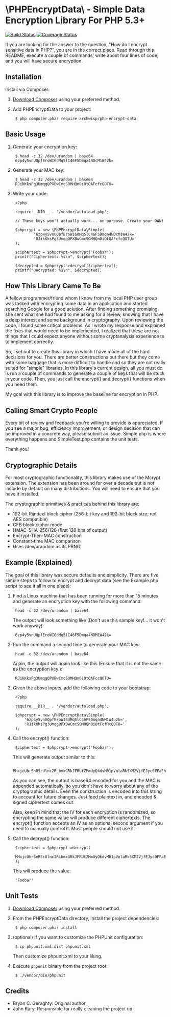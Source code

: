 # \PHPEncryptData\ - Simple Data Encryption Library For PHP 5.3+

[![Build Status](https://travis-ci.org/archwisp/PHPEncryptData.svg?branch=master)](https://travis-ci.org/archwisp/PHPEncryptData) [![Coverage Status](https://img.shields.io/coveralls/archwisp/PHPEncryptData.svg)](https://coveralls.io/r/archwisp/PHPEncryptData)

If you are looking for the answer to the question, "How do I encrypt
sensitive data in PHP?", you are in the correct place. Read through
this README, execute a couple of commands, write about four lines of
code, and you will have secure encryption.

## Installation

Install via Composer:

1. [Download Composer](http://getcomposer.org/download/) using your preferred method.
2. Add PHPEncryptData to your project:

        $ php composer.phar require archwisp/php-encrypt-data

## Basic Usage

1. Generate your encryption key:

        $ head -c 32 /dev/urandom | base64
        6zp4y5vnUQpfEroWI6dMq5lC46F5Dmqa4NDcM1W42k=

2. Generate your MAC key:

        $ head -c 32 /dev/urandom | base64
        RJikKksPg3UmqgQPXBwCmcSOMHQn0iOtQAFcfcQOTU=

3. Write your code:

        <?php

        require __DIR__ . '/vendor/autoload.php';

        // These keys won't actually work... on purpose. Create your OWN!
        
        $phpcrypt = new \PHPEncryptData\Simple(
                '6zp4y5vnUQpfEroWI6dMq5lC46F5Dmqa4NDcM1W42k='
                'RJikKksPg3UmqgQPXBwCmcSOMHQn0iOtQAFcfcQOTU='
        );

        $ciphertext = $phpcrypt->encrypt('Foobar');
        printf("Ciphertext: %s\n", $ciphertext);

        $decrypted = $phpcrypt->decrypt($ciphertext);
        printf("Decrypted: %s\n", $decrypted);

## How This Library Came To Be

A fellow programmer/friend whom I know from my local PHP user group was
tasked with encrypting some data in an application and started searching
Google for a good solution. After finding something promising, she sent
what she had found to me asking for a review, knowing that I have a deep
interest and some background in cryptography. Upon reviewing the code, I
found some critical problems. As I wrote my response and explained the
fixes that would need to be implemented, I realized that these are not
things that I could expect anyone without some cryptanalysis experience to
to implement correctly.

So, I set out to create this library in which I have made all of the hard
decisions for you. There are better constructions out there but they come
with some baggage that is more difficult to handle and so they are not
really suited for "simple" libraries. In this library's current design,
all you must do is run a couple of commands to generate a couple of keys
that will be stuck in your code. Then, you just call the encrypt() and
decrypt() functions when you need them.

My goal with this library is to improve the baseline for encryption in PHP.

## Calling Smart Crypto People

Every bit of review and feedback you're willing to provide is appreciated.
If you see a major bug, efficiency improvement, or design decision that can 
be improved in a concrete way, please submit an issue. Simple.php is where
everything happens and SimpleTest.php contains the unit tests.

Thank you!

## Cryptographic Details

For most cryptographic functionality, this library makes use of the Mcrypt
extension. The extension has been around for over a decade but is not
include by default on many distributions. You will need to ensure that you
have it installed.

The cryptographic primitives & practices behind this library are:

* 192-bit Rijndael block cipher (256-bit key and 192-bit block size; not AES compatible)
* CFB block cipher mode
* HMAC-SHA-256/128 (first 128 bits of output)
* Encrypt-Then-MAC construction
* Constant-time MAC comparison
* Uses /dev/urandom as its PRNG

## Example (Explained)

The goal of this library was secure defaults and simplicity. There are
five simple steps to follow to encrypt and decrypt data (see the
Example.php script to see it all in one place):

1. Find a Linux machine that has been running for more than 15 minutes and
generate an encryption key with the following command:

        head -c 32 /dev/urandom | base64

    The output will look something like (Don't use this sample key!... it won't work anyway):
        
        6zp4y5vnUQpfEroWI6dMq5lC46F5Dmqa4NDM1W42k=

2. Run the command a second time to generate your MAC key:

        head -c 32 /dev/urandom | base64

    Again, the output will again look like this (Ensure that it is not the same as the encryption key.):

        RJikKksPg3UmqgQPXBwCmcSOMHQn0iOtQAFccQOTU=

3. Given the above inputs, add the following code to your bootstrap:

        <?php

        require __DIR__ . '/vendor/autoload.php';

        $phpcrypt = new \PHPEncryptData\Simple(
            '6zp4y5vnUQpfEroWI6dMq5lC46F5Dmqa4NM1W4u2k=',
            'RJikKksPg3UmqgQPXBwCmcSOMHQn0iOtFcfRcQOTU='
        );

4. Call the encrypt() function:

        $ciphertext = $phpcrypt->encrypt('Foobar');

    This will generate output similar to this:  

        MHxjcUhrSnR5cUlnc2RLbmxGRkJFRUtZMmUyQkdvM01pVnlaRk5XM2VjfEJyc0FFaEhUZGs1T3A4VElFUFJLUXc9PQ==

    As you can see, the output is base64 encoded for you and the MAC is
    appended automatically, so you don't have to worry about any of the
    cryptographic details. Even the construction is encoded into this 
    string to account for future changes. Just feed plaintext in, and 
    encoded & signed ciphertext comes out.

    Also, keep in mind that the IV for each encryption is randomized, so
    encrypting the same value will produce different ciphertexts. The
    encrypt() function accepts an IV as an optional second argument if you
    need to manually control it. Most people should not use it.

5. Call the decrypt() function:

        $ciphertext = $phpcrypt->decrypt(
            'MHxjcUhrSnR5cUlnc2RLbmxGRkJFRUtZMmUyQkdvM01pVnlaRk5XM2VjfEJyc0FFaEhUZGs1T3A4VElFUFJLUXc9PQ=='
        );

    This will produce the value:

        'Foobar'

## Unit Tests

1. [Download Composer](http://getcomposer.org/download/) using your preferred method.

2. From the PHPEncryptData directory, install the project dependencies:

        $ php composer.phar install

3. (optional) If you want to customize the PHPUnit configuration:

        $ cp phpunit.xml.dist phpunit.xml

    Then customize phpunit.xml to your liking.

4. Execute `phpunit` binary from the project root:

        $ ./vendor/bin/phpunit

## Credits

* Bryan C. Geraghty: Original author
* John Kary: Responsible for really cleaning the project up
